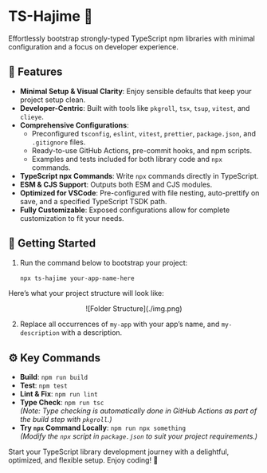 # TS-Hajime 🌸

Effortlessly bootstrap strongly-typed TypeScript npm libraries with minimal configuration and a focus on developer experience.

## 🌟 Features

- **Minimal Setup & Visual Clarity**: Enjoy sensible defaults that keep your project setup clean.
- **Developer-Centric**: Built with tools like `pkgroll`, `tsx`, `tsup`, `vitest`, and `clieye`.
- **Comprehensive Configurations**:
  - Preconfigured `tsconfig`, `eslint`, `vitest`, `prettier`, `package.json`, and `.gitignore` files.
  - Ready-to-use GitHub Actions, pre-commit hooks, and npm scripts.
  - Examples and tests included for both library code and `npx` commands.
- **TypeScript npx Commands**: Write `npx` commands directly in TypeScript.
- **ESM & CJS Support**: Outputs both ESM and CJS modules.
- **Optimized for VSCode**: Pre-configured with file nesting, auto-prettify on save, and a specified TypeScript TSDK path.
- **Fully Customizable**: Exposed configurations allow for complete customization to fit your needs.

## 🚀 Getting Started

1. Run the command below to bootstrap your project:

   ```bash
   npx ts-hajime your-app-name-here
   ```

Here’s what your project structure will look like:

<div style="text-align: center;">
   ![Folder Structure](./img.png)
</div>

2. Replace all occurrences of `my-app` with your app’s name, and `my-description` with a description.

## ⚙️ Key Commands

- **Build**: `npm run build`
- **Test**: `npm test`
- **Lint & Fix**: `npm run lint`
- **Type Check**: `npm run tsc`  
  _(Note: Type checking is automatically done in GitHub Actions as part of the build step with `pkgroll`.)_
- **Try `npx` Command Locally**: `npm run npx something`  
  _(Modify the `npx` script in `package.json` to suit your project requirements.)_

Start your TypeScript library development journey with a delightful, optimized, and flexible setup. Enjoy coding! 🌸
